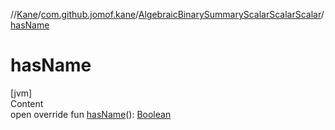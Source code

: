 //[Kane](../../index.md)/[com.github.jomof.kane](../index.md)/[AlgebraicBinarySummaryScalarScalarScalar](index.md)/[hasName](has-name.md)



# hasName  
[jvm]  
Content  
open override fun [hasName](has-name.md)(): [Boolean](https://kotlinlang.org/api/latest/jvm/stdlib/kotlin/-boolean/index.html)  



